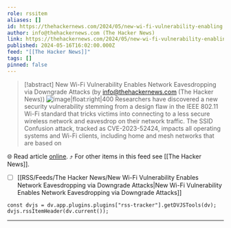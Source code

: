 ```yaml
---
role: rssitem
aliases: []
id: https://thehackernews.com/2024/05/new-wi-fi-vulnerability-enabling.html
author: info@thehackernews.com (The Hacker News)
link: https://thehackernews.com/2024/05/new-wi-fi-vulnerability-enabling.html
published: 2024-05-16T16:02:00.000Z
feed: "[[The Hacker News]]"
tags: []
pinned: false
---
```


> [!abstract] New Wi-Fi Vulnerability Enables Network Eavesdropping via Downgrade Attacks (by info@thehackernews.com (The Hacker News))
> ![image|float:right|400](https://blogger.googleusercontent.com/img/b/R29vZ2xl/AVvXsEj6d7Gzb_h-iUyW-ZV9K-72UmwGBH5s6LAObmfDc7t5yM8sjbhw5BiJ1tl6YYaIyz7rDm3A0V6yivf7rF9438dH0cguzgTV821Tn0TbVubAm7qfWQZjXHfyVF2sbH-72wMa6elHZq8sGiW6VomBjgRLgcAersRKeraJa16BdWZkU04X5WSAfRLEsFfjoAKT/s1600/wifi.png) Researchers have discovered a new security vulnerability stemming from a design flaw in the IEEE 802.11 Wi-Fi standard that tricks victims into connecting to a less secure wireless network and eavesdrop on their network traffic. The SSID Confusion attack, tracked as CVE-2023-52424, impacts all operating systems and Wi-Fi clients, including home and mesh networks that are based on

🌐 Read article [online](https://thehackernews.com/2024/05/new-wi-fi-vulnerability-enabling.html). ⤴ For other items in this feed see [[The Hacker News]].

- [ ] [[RSS/Feeds/The Hacker News/New Wi-Fi Vulnerability Enables Network Eavesdropping via Downgrade Attacks|New Wi-Fi Vulnerability Enables Network Eavesdropping via Downgrade Attacks]]

~~~dataviewjs
const dvjs = dv.app.plugins.plugins["rss-tracker"].getDVJSTools(dv);
dvjs.rssItemHeader(dv.current());
~~~

- - -

